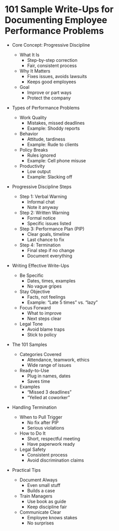 # 101 Sample Write-Ups for Documenting Employee Performance Problems

- Core Concept: Progressive Discipline

  - What It Is
    - Step-by-step correction
    - Fair, consistent process
  - Why It Matters
    - Fixes issues, avoids lawsuits
    - Keeps good employees
  - Goal
    - Improve or part ways
    - Protect the company
- Types of Performance Problems

  - Work Quality
    - Mistakes, missed deadlines
    - Example: Shoddy reports
  - Behavior
    - Attitude, tardiness
    - Example: Rude to clients
  - Policy Breaks
    - Rules ignored
    - Example: Cell phone misuse
  - Productivity
    - Low output
    - Example: Slacking off
- Progressive Discipline Steps

  - Step 1: Verbal Warning
    - Informal chat
    - Note it anyway
  - Step 2: Written Warning
    - Formal notice
    - Specific issues listed
  - Step 3: Performance Plan (PIP)
    - Clear goals, timeline
    - Last chance to fix
  - Step 4: Termination
    - Final step if no change
    - Document everything
- Writing Effective Write-Ups

  - Be Specific
    - Dates, times, examples
    - No vague gripes
  - Stay Objective
    - Facts, not feelings
    - Example: “Late 5 times” vs. “lazy”
  - Focus Forward
    - What to improve
    - Next steps clear
  - Legal Tone
    - Avoid blame traps
    - Stick to policy
- The 101 Samples

  - Categories Covered
    - Attendance, teamwork, ethics
    - Wide range of issues
  - Ready-to-Use
    - Plug in names, dates
    - Saves time
  - Examples
    - “Missed 3 deadlines”
    - “Yelled at coworker”
- Handling Termination

  - When to Pull Trigger
    - No fix after PIP
    - Serious violations
  - How to Do It
    - Short, respectful meeting
    - Have paperwork ready
  - Legal Safety
    - Consistent process
    - Avoid discrimination claims
- Practical Tips

  - Document Always
    - Even small stuff
    - Builds a case
  - Train Managers
    - Use book as guide
    - Keep discipline fair
  - Communicate Clear
    - Employee knows stakes
    - No surprises
